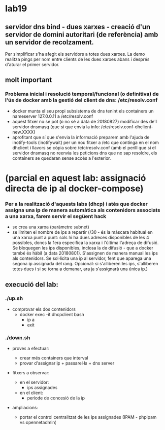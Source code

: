 # lab19
## servidor dns bind - dues xarxes - creació d'un servidor de domini autoritari (de referència) amb un servidor de recolzament.
Per simplificar s'ha afegit els servidors a totes dues xarxes. 
La demo realitza pings per nom entre clients de les dues xarxes abans i després d'aturar el primer servidor.


## molt important

### Problema inicial i resolució temporal/funcional (o definitiva) de l'ús de docker amb la gestió del client de dns: /etc/resolv.conf
- docker munta el seu propi subsistema de dns tenint els containers un nameserver 127.0.0.11 a /etc/resolv.conf
- aquest fitxer no se pot (o no sé a data de 20180827)  modificar des de'l servidor dnsmasq (que sí que envia la info: /etc/resolv.conf-dhclient-new.XXXX)
- aprofitant que sí que s'envia la informació preparem amb l'ajuda de inotify-tools (inotifywait) per un nou fitxer a /etc que continga en el nom dhclient i llavors se còpia sobre /etc/resolv.conf (amb el perill que si el servidor dnsmasq no reenvia les peticions dns que no sap resoldre, els containers se quedaran sense accés a l'exterior.

# (parcial en aquest lab: assignació directa de ip al docker-compose)
### Per a la realització d'aquests labs (dhcp) i atés que docker assigna una ip de manera automàtica als contenidors associats a una xarxa, farem servir el següent hack

- se crea una xarxa (paràmetre subnet)
- se limiten el nombre de ips a repartir (/30 - és la màscara habitual en una xarxa punt a punt: sols hi ha dues adreces disponibles de les 4 possibles, doncs la 1era especifica la xarxa i l'última l'adreça de difusió. Se bloquegen les ips disponibles, inclosa la de difusió - que a docker també és hàbil (a data 20180801). S'assignen de manera manual les ips als contenidors. Se sol·licita una ip al servidor, fent que aparega una segona ip assignada del rang. Opcional: si s'alliberen les ips, s'alliberen totes dues i si se torna a demanar, ara ja s'assignarà una única ip.)



## execució del lab:
### ./up.sh

- comprovar els dos contenidors 
  - docker exec -it dhcpclient bash
    - ip a
    - exit

### ./down.sh

- proves a efectuar: 
  - crear més containers que interval
  - provar d'assignar ip + passarel·la + dns server

- fitxers a observar:
  - en el servidor: 
    - ips assignades
  - en el client:
    - període de concesió de la ip

- ampliacions:
  - portar el control centralitzat de les ips assignades (IPAM - phpipam vs opennetadmin)

